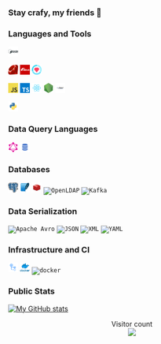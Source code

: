 ### Stay crafy, my friends 🧙

### Languages and Tools

<code><img height="20" alt="Bash" title="Bash" src="https://raw.githubusercontent.com/github/explore/80688e429a7d4ef2fca1e82350fe8e3517d3494d/topics/bash/bash.png"></code>

<code><img height="20" alt="Ruby" title="Ruby" src="https://raw.githubusercontent.com/github/explore/80688e429a7d4ef2fca1e82350fe8e3517d3494d/topics/ruby/ruby.png"></code>
<code><img height="20" alt="Rails" title="Rails" src="https://raw.githubusercontent.com/github/explore/80688e429a7d4ef2fca1e82350fe8e3517d3494d/topics/rails/rails.png"></code>
<code><img height="20" alt="RSpec" title="RSpec" src="https://raw.githubusercontent.com/github/explore/fd7fd9e83893d4a275adf1a32989e01e130ee6ec/topics/rspec/rspec.png"></code>

<code><img height="20" alt="JavaScript" title="JavaScript" src="https://raw.githubusercontent.com/github/explore/80688e429a7d4ef2fca1e82350fe8e3517d3494d/topics/javascript/javascript.png"></code>
<code><img height="20" alt="TypeScript" title="TypeScript" src="https://raw.githubusercontent.com/github/explore/80688e429a7d4ef2fca1e82350fe8e3517d3494d/topics/typescript/typescript.png"></code>
<code><img height="20" alt="React" title="React" src="https://raw.githubusercontent.com/github/explore/80688e429a7d4ef2fca1e82350fe8e3517d3494d/topics/react/react.png"></code>
<code><img height="20" alt="NodeJS" title="NodeJS" src="https://raw.githubusercontent.com/github/explore/80688e429a7d4ef2fca1e82350fe8e3517d3494d/topics/nodejs/nodejs.png"></code>
<code><img height="20" alt="JQuery" title="JQuery" src="https://raw.githubusercontent.com/github/explore/80688e429a7d4ef2fca1e82350fe8e3517d3494d/topics/jquery/jquery.png"></code>

<code><img height="20" alt="Python" title="Python" src="https://raw.githubusercontent.com/github/explore/80688e429a7d4ef2fca1e82350fe8e3517d3494d/topics/python/python.png"></code>

### Data Query Languages

<code><img height="20" alt="GraphQL" title="GraphQL" src="https://raw.githubusercontent.com/github/explore/5c058a388828bb5fde0bcafd4bc867b5bb3f26f3/topics/graphql/graphql.png"></code>
<code><img height="20" alt="SQL" title="SQL" src="https://raw.githubusercontent.com/github/explore/80688e429a7d4ef2fca1e82350fe8e3517d3494d/topics/sql/sql.png"></code>

### Databases

<code><img height="20" alt="PostgreSQL" title="PostgreSQL" src="https://raw.githubusercontent.com/github/explore/80688e429a7d4ef2fca1e82350fe8e3517d3494d/topics/postgresql/postgresql.png"></code>
<code><img height="20" alt="SQLite" title="SQLite" src="https://raw.githubusercontent.com/github/explore/2d218e3aa252dc90eef269b34eeec1fbd15dc07e/topics/sqlite/sqlite.png"></code>
<code><img height="20" alt="Redis" title="Redis" src="https://raw.githubusercontent.com/github/explore/80688e429a7d4ef2fca1e82350fe8e3517d3494d/topics/redis/redis.png"></code>
<code><img height="20" alt="OpenLDAP" title="OpenLDAP" src="https://avatars.githubusercontent.com/u/12108639?s=200&v=4"></code>
<code><img height="20" alt="Kafka" title="Kafka" src="https://avatars.githubusercontent.com/u/47359?s=200&v=4"></code>

### Data Serialization

<code><img height="20" alt="Apache Avro" title="Apache Avro" src="https://avro.apache.org/images/logo.svg"></code>
<code><img height="20" alt="JSON" title="JSON" src="https://www.json.org/favicon.png"></code>
<code><img height="20" alt="XML" title="XML" src="https://external-content.duckduckgo.com/iu/?u=https%3A%2F%2Fcdn-icons-png.flaticon.com%2F128%2F2306%2F2306209.png&f=1&nofb=1&ipt=9dab19bcac4d7aefa04cd3eb6ea4a4671f8bc766a38aebf99135906d4044fdc9&ipo=images"></code>
<code><img height="20" alt="YAML" title="YAML" src="https://upload.wikimedia.org/wikipedia/commons/thumb/5/5a/Official_YAML_Logo.svg/64px-Official_YAML_Logo.svg.png"></code>


### Infrastructure and CI

<code><img height="20" alt="actions" title="GitHub Actions" src="https://raw.githubusercontent.com/github/explore/2c7e603b797535e5ad8b4beb575ab3b7354666e1/topics/actions/actions.png"></code>
<code><img height="20" alt="docker" title="Docker" src="https://raw.githubusercontent.com/github/explore/80688e429a7d4ef2fca1e82350fe8e3517d3494d/topics/docker/docker.png"></code>
<code><img height="20" alt="docker" title="CircleCI" src="https://avatars.githubusercontent.com/u/1231870?s=200&v=4"></code>

### Public Stats

[![My GitHub stats](https://github-readme-stats.vercel.app/api?username=HarlemSquirrel)](https://github.com/HarlemSquirrel/github-readme-stats)

<p align="center"> 
  Visitor count<br>
  <img src="https://profile-counter.glitch.me/HarlemSquirrel/count.svg" />
</p>

<!--
**HarlemSquirrel/HarlemSquirrel** is a ✨ _special_ ✨ repository because its `README.md` (this file) appears on your GitHub profile.

Here are some ideas to get you started:

- 🔭 I’m currently working on ...
- 🌱 I’m currently learning ...
- 👯 I’m looking to collaborate on ...
- 🤔 I’m looking for help with ...
- 💬 Ask me about ...
- 📫 How to reach me: ...
- 😄 Pronouns: ...
- ⚡ Fun fact: ...
-->
